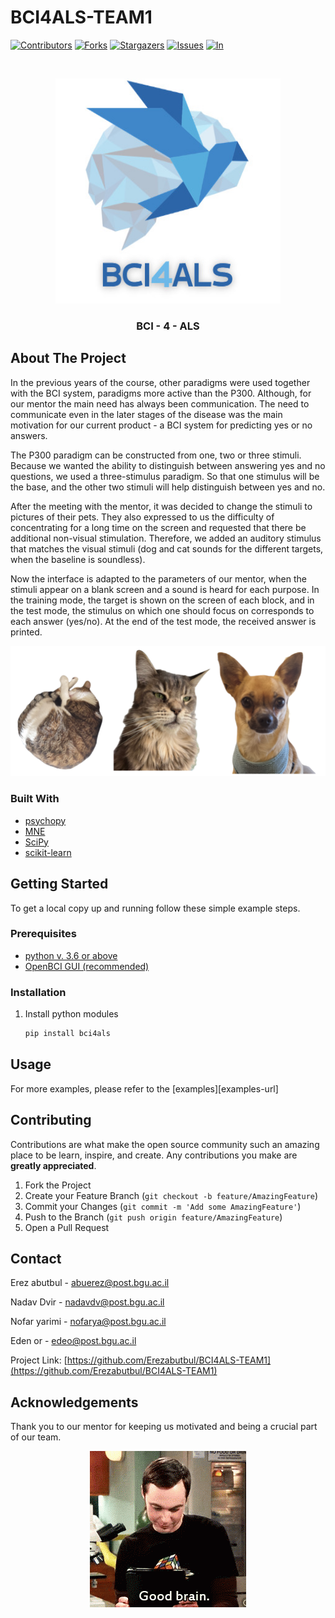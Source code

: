 # BCI4ALS-TEAM1
<!-- PROJECT SHIELDS -->
<!--
*** I'm using markdown "reference style" links for readability.
*** Reference links are enclosed in brackets [ ] instead of parentheses ( ).
*** See the bottom of this document for the declaration of the reference variables
*** for contributors-url, forks-url, etc. This is an optional, concise syntax you may use.
*** https://www.markdownguide.org/basic-syntax/#reference-style-links
-->
[![Contributors][contributors-shield]][contributors-url]
[![Forks][forks-shield]][forks-url]
[![Stargazers][stars-shield]][stars-url]
[![Issues][issues-shield]][issues-url]
[![In][linkedin-shield]][linkedin-url]



<!-- PROJECT LOGO -->
<br />
<p align="center">
  <a href="https://github.com/Erezabutbul/BCI4ALS-TEAM1">
    <img src="images/logo.png" alt="Logo" width="360" height="360">
  </a>

  <h3 align="center">BCI - 4 - ALS</h3>

  
</p>


<!-- ABOUT THE PROJECT -->
## About The Project

In the previous years of the course, other paradigms were used together with the BCI system, paradigms more active than the P300. Although, for our mentor the main need has always been communication. The need to communicate even in the later stages of the disease was the main motivation for our current product - a BCI system for predicting yes or no answers.

The P300 paradigm can be constructed from one, two or three stimuli. Because we wanted the ability to distinguish between answering yes and no questions, we used a three-stimulus paradigm. So that one stimulus will be the base, and the other two stimuli will help distinguish between yes and no.

After the meeting with the mentor, it was decided to change the stimuli to pictures of their pets. They also expressed to us the difficulty of concentrating for a long time on the screen and requested that there be additional non-visual stimulation. Therefore, we added an auditory stimulus that matches the visual stimuli (dog and cat sounds for the different targets, when the baseline is soundless).

Now the interface is adapted to the parameters of our mentor, when the stimuli appear on a blank screen and a sound is heard for each purpose. In the training mode, the target is shown on the screen of each block, and in the test mode, the stimulus on which one should focus on corresponds to each answer (yes/no). At the end of the test mode, the received answer is printed.

<img src="images/petPictures.png" alt="Possible Labels = {chuckcha, chohava, unknown}">



### Built With

* [psychopy](https://www.psychopy.org/)
* [MNE](https://mne.tools/stable/overview/index.html)
* [SciPy](https://docs.scipy.org/doc/scipy/)
* [scikit-learn](https://scikit-learn.org/)




<!-- GETTING STARTED -->
## Getting Started

To get a local copy up and running follow these simple example steps.

### Prerequisites

* [python v. 3.6 or above](https://www.python.org/downloads/)
* [OpenBCI GUI (recommended)](https://openbci.com/index.php/downloads)


### Installation


1. Install python modules
   ```sh
   pip install bci4als

   ```




<!-- USAGE EXAMPLES -->
## Usage

For more examples, please refer to the [examples][examples-url]





<!-- CONTRIBUTING -->
## Contributing

Contributions are what make the open source community such an amazing place to be learn, inspire, and create. Any contributions you make are **greatly appreciated**.

1. Fork the Project
2. Create your Feature Branch (`git checkout -b feature/AmazingFeature`)
3. Commit your Changes (`git commit -m 'Add some AmazingFeature'`)
4. Push to the Branch (`git push origin feature/AmazingFeature`)
5. Open a Pull Request




<!-- CONTACT -->
## Contact

Erez abutbul - [abuerez@post.bgu.ac.il ](mailto:abuerez@post.bgu.ac.il )

Nadav Dvir - [nadavdv@post.bgu.ac.il](mailto:nadavdv@post.bgu.ac.il)

Nofar yarimi - [nofarya@post.bgu.ac.il](mailto:nofarya@post.bgu.ac.il)

Eden or - [edeo@post.bgu.ac.il](edeo@post.bgu.ac.il)


Project Link: [https://github.com/Erezabutbul/BCI4ALS-TEAM1](https://github.com/Erezabutbul/BCI4ALS-TEAM1)



<!-- ACKNOWLEDGEMENTS -->
## Acknowledgements

Thank you to our mentor for keeping us motivated and being a crucial part of our team. 

<p align="center">
  <img src="images/brain_gif.gif" alt="Possible Labels = {good, brain}">
</p>


<!-- MARKDOWN LINKS & IMAGES -->
<!-- https://www.markdownguide.org/basic-syntax/#reference-style-links -->
[contributors-shield]: https://img.shields.io/github/contributors/Erezabutbul/BCI4ALS-TEAM1.svg?style=for-the-badge
[contributors-url]: https://github.com/Erezabutbul/BCI4ALS-TEAM1/graphs/contributors
[forks-shield]: https://img.shields.io/github/forks/Erezabutbul/BCI4ALS-TEAM1.svg?style=for-the-badge
[forks-url]: https://github.com/Erezabutbul/BCI4ALS-TEAM1/network/members
[stars-shield]: https://img.shields.io/github/stars/Erezabutbul/BCI4ALS-TEAM1.svg?style=for-the-badge
[stars-url]: https://github.com/evyatarluv/BCI-4-ALS/stargazers
[issues-shield]: https://img.shields.io/github/issues/Erezabutbul/BCI4ALS-TEAM1.svg?style=for-the-badge
[issues-url]: https://github.com/Erezabutbul/BCI4ALS-TEAM1/issues
[linkedin-shield]: https://img.shields.io/badge/-LinkedIn-black.svg?style=for-the-badge&logo=linkedin&colorB=555
[linkedin-url]: https://www.linkedin.com/in/erez-abutbul-82773b21a/
[product-screenshot]: images/screenshot.png
[docs-url]: https://github.com/Erezabutbul/BCI4ALS-TEAM1


